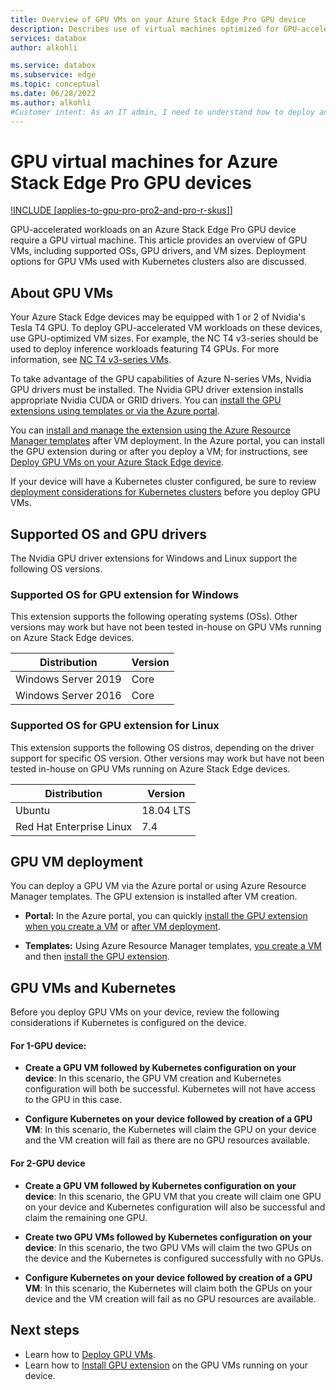 ```yaml
---
title: Overview of GPU VMs on your Azure Stack Edge Pro GPU device
description: Describes use of virtual machines optimized for GPU-accelerated workloads on Azure Stack Edge Pro with GPU.
services: databox
author: alkohli

ms.service: databox
ms.subservice: edge
ms.topic: conceptual
ms.date: 06/28/2022
ms.author: alkohli
#Customer intent: As an IT admin, I need to understand how to deploy and manage GPU-accelerated VM workloads on my Azure Stack Edge Pro GPU devices.
---
```


# GPU virtual machines for Azure Stack Edge Pro GPU devices

[!INCLUDE [applies-to-gpu-pro-pro2-and-pro-r-skus]](../../includes/azure-stack-edge-applies-to-gpu-pro-pro-2-pro-r-sku.md)]

GPU-accelerated workloads on an Azure Stack Edge Pro GPU device require a GPU virtual machine. This article provides an overview of GPU VMs, including supported OSs, GPU drivers, and VM sizes. Deployment options for GPU VMs used with Kubernetes clusters also are discussed.

## About GPU VMs

Your Azure Stack Edge devices may be equipped with 1 or 2 of Nvidia's Tesla T4 GPU. To deploy GPU-accelerated VM workloads on these devices, use GPU-optimized VM sizes. For example, the NC T4 v3-series should be used to deploy inference workloads featuring T4 GPUs. For more information, see [NC T4 v3-series VMs](../virtual-machines/nct4-v3-series.md).

To take advantage of the GPU capabilities of Azure N-series VMs, Nvidia GPU drivers must be installed. The Nvidia GPU driver extension installs appropriate Nvidia CUDA or GRID drivers. You can [install the GPU extensions using templates or via the Azure portal](#gpu-vm-deployment).

You can [install and manage the extension using the Azure Resource Manager templates](azure-stack-edge-gpu-deploy-virtual-machine-install-gpu-extension.md) after VM deployment. In the Azure portal, you can install the GPU extension during or after you deploy a VM; for instructions, see [Deploy GPU VMs on your Azure Stack Edge device](azure-stack-edge-gpu-deploy-gpu-virtual-machine.md).

If your device will have a Kubernetes cluster configured, be sure to review [deployment considerations for Kubernetes clusters](#gpu-vms-and-kubernetes) before you deploy GPU VMs.

## Supported OS and GPU drivers 

The Nvidia GPU driver extensions for Windows and Linux support the following OS versions.

### Supported OS for GPU extension for Windows

This extension supports the following operating systems (OSs). Other versions may work but have not been tested in-house on GPU VMs running on Azure Stack Edge devices.

| Distribution | Version |
|---|---|
| Windows Server 2019 | Core |
| Windows Server 2016 | Core |

### Supported OS for GPU extension for Linux

This extension supports the following OS distros, depending on the driver support for specific OS version. Other versions may work but have not been tested in-house on GPU VMs running on Azure Stack Edge devices.

| Distribution | Version |
|---|---|
| Ubuntu | 18.04 LTS |
| Red Hat Enterprise Linux | 7.4 |

## GPU VM deployment

You can deploy a GPU VM via the Azure portal or using Azure Resource Manager templates. The GPU extension is installed after VM creation.<!--Wording still needs work!-->

- **Portal:** In the Azure portal, you can quickly [install the GPU extension when you create a VM](azure-stack-edge-gpu-deploy-gpu-virtual-machine.md#create-gpu-vms) or [after VM deployment]().<!--Can they remove the GPU extension. Tomorrow, create a new GPU VM to test.-->

- **Templates:** Using Azure Resource Manager templates, [you create a VM](azure-stack-edge-gpu-deploy-gpu-virtual-machine.md#install-gpu-extension-after-deployment) and then [install the GPU extension](azure-stack-edge-gpu-deploy-virtual-machine-install-gpu-extension.md).


## GPU VMs and Kubernetes

Before you deploy GPU VMs on your device, review the following considerations if Kubernetes is configured on the device.

#### For 1-GPU device: 

- **Create a GPU VM followed by Kubernetes configuration on your device**: In this scenario, the GPU VM creation and Kubernetes configuration will both be successful. Kubernetes will not have access to the GPU in this case.

- **Configure Kubernetes on your device followed by creation of a GPU VM**: In this scenario, the Kubernetes will claim the GPU on your device and the VM creation will fail as there are no GPU resources available.

#### For 2-GPU device

- **Create a GPU VM followed by Kubernetes configuration on your device**: In this scenario, the GPU VM that you create will claim one GPU on your device and Kubernetes configuration will also be successful and claim the remaining one GPU.	

- **Create two GPU VMs followed by Kubernetes configuration on your device**: In this scenario, the two GPU VMs will claim the two GPUs on the device and the Kubernetes is configured successfully with no GPUs. 

- **Configure Kubernetes on your device followed by creation of a GPU VM**: In this scenario, the Kubernetes will claim both the GPUs on your device and the VM creation will fail as no GPU resources are available.

<!--Li indicated that this is fixed. If you have GPU VMs running on your device and Kubernetes is also configured, then anytime the VM is deallocated (when you stop or remove a VM using Stop-AzureRmVM or Remove-AzureRmVM), there is a risk that the Kubernetes cluster will claim all the GPUs available on the device. In such an instance, you will not be able to restart the GPU VMs deployed on your device or create GPU VMs. -->

## Next steps
- Learn how to [Deploy GPU VMs](azure-stack-edge-gpu-deploy-gpu-virtual-machine.md).
- Learn how to [Install GPU extension](azure-stack-edge-gpu-deploy-virtual-machine-install-gpu-extension.md) on the GPU VMs running on your device.
